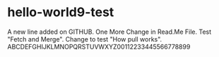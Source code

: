 # hello-world9-test


A new line added on GITHUB.
One More Change in Read.Me File.
Test "Fetch and Merge".
Change to test "How pull works".
ABCDEFGHIJKLMNOPQRSTUVWXYZ00112233445566778899
